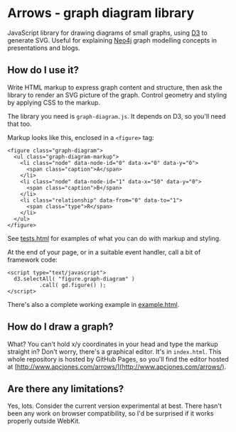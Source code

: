 # Arrows - graph diagram library

JavaScript library for drawing diagrams of small graphs, using [D3](http://d3js.org/) to generate SVG. 
Useful for explaining [Neo4j](http://www.neo4j.org/) graph modelling concepts in presentations and blogs.

## How do I use it?

Write HTML markup to express graph content and structure, then ask the library to render an 
SVG picture of the graph. Control geometry and styling by applying CSS to the markup.

The library you need is `graph-diagram.js`. It depends on D3, so you'll need that too.

Markup looks like this, enclosed in a `<figure>` tag:

    <figure class="graph-diagram">
      <ul class="graph-diagram-markup">
        <li class="node" data-node-id="0" data-x="0" data-y="0">
          <span class="caption">A</span>
        </li>
        <li class="node" data-node-id="1" data-x="50" data-y="0">
          <span class="caption">B</span>
        </li>
        <li class="relationship" data-from="0" data-to="1">
          <span class="type">R</span>
        </li>
      </ul>
    </figure>

See [tests.html](http://www.apcjones.com/arrows/tests.html) for examples of what you can do 
with markup and styling.

At the end of your page, or in a suitable event handler, call a bit of framework code:

    <script type="text/javascript">
      d3.selectAll( "figure.graph-diagram" )
              .call( gd.figure() );
    </script>

There's also a complete working example in [example.html](http://www.apcjones.com/arrows/example.html).

## How do I draw a graph?

What? You can't hold x/y coordinates in your head and type the markup straight in?
Don't worry, there's a graphical editor. It's in `index.html`.
This whole repository is hosted by GitHub Pages, so you'll find the editor hosted at
[http://www.apcjones.com/arrows/](http://www.apcjones.com/arrows/).

## Are there any limitations?

Yes, lots. Consider the current version experimental at best. 
There hasn't been any work on browser compatibility, 
so I'd be surprised if it works properly outside WebKit.